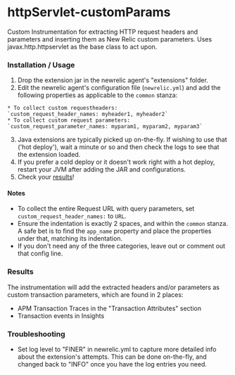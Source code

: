 # httpServlet-customParams
Custom Instrumentation for extracting HTTP request headers and parameters and inserting them as New Relic custom parameters. Uses javax.http.httpservlet as the base class to act upon.

### Installation / Usage
  1. Drop the extension jar in the newrelic agent's "extensions" folder.
  2. Edit the newrelic agent's configuration file (`newrelic.yml`) and add the following properties as applicable to the `common` stanza:

    * To collect custom requestheaders:
    `custom_request_header_names: myheader1, myheader2`
    * To collect custom request parameters:
    `custom_request_parameter_names: myparam1, myparam2, myparam3`

  3. Java extensions are typically picked up on-the-fly. If wishing to use that ('hot deploy'), wait a minute or so and then check the logs to see that the extension loaded. 
  4. If you prefer a cold deploy or it doesn't work right with a hot deploy, restart your JVM after adding the JAR and configurations.
  5. Check your [results](#Results)!

#### Notes
  * To collect the entire Request URL with query parameters, set `custom_request_header_names:` to `URL`.
  * Ensure the indentation is exactly 2 spaces, and within the `common` stanza. A safe bet is to find the `app_name` property and place the properties under that, matching its indentation.
  * If you don't need any of the three categories, leave out or comment out that config line.

### Results
The instrumentation will add the extracted headers and/or parameters as custom transaction parameters, which are found in 2 places:
  * APM Transaction Traces in the "Transaction Attributes" section
  * Transaction events in Insights

### Troubleshooting
  * Set log level to "FINER" in newrelic.yml to capture more detailed info about the extension's attempts. This can be done on-the-fly, and changed back to "INFO" once you have the log entries you need.
